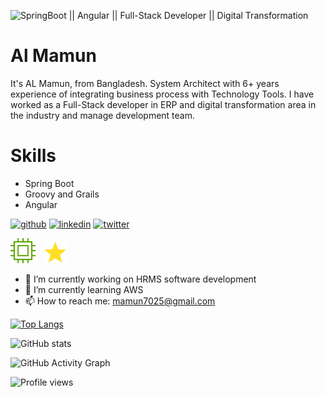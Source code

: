 ![SpringBoot || Angular || Full-Stack Developer || Digital Transformation](https://img.favpng.com/1/12/22/programming-language-computer-programming-programmer-word-png-favpng-QTWdfWjVd5je8gjQ0b1PLKmpc.jpg)

# Al  Mamun
It's AL Mamun, from Bangladesh. System Architect with 6+ years experience of integrating business process with Technology Tools. I have worked as a Full-Stack developer in ERP and digital transformation area in the industry and manage development team.

# Skills
* Spring Boot
* Groovy and Grails
* Angular


[<img src='https://cdn.jsdelivr.net/npm/simple-icons@3.0.1/icons/github.svg' alt='github' height='40'>](https://github.com/mamun7025)  [<img src='https://cdn.jsdelivr.net/npm/simple-icons@3.0.1/icons/linkedin.svg' alt='linkedin' height='40'>](https://www.linkedin.com/in/linkedin.com/in/al-mamun-sa/)  [<img src='https://cdn.jsdelivr.net/npm/simple-icons@3.0.1/icons/twitter.svg' alt='twitter' height='40'>](https://twitter.com/@almamun7025)  

<a href='https://docs.github.com/en/developers'><img src='https://raw.githubusercontent.com/acervenky/animated-github-badges/master/assets/devbadge.gif' width='40' height='40'></a> <a href='https://stars.github.com/'><img src='https://raw.githubusercontent.com/acervenky/animated-github-badges/master/assets/starbadge.gif' width='35' height='35'></a> 


- 🔭 I’m currently working on HRMS software development 
- 🌱 I’m currently learning AWS 
- 📫 How to reach me: mamun7025@gmail.com 


[![Top Langs](https://github-readme-stats.vercel.app/api/top-langs/?username=mamun7025)](https://github.com/anuraghazra/github-readme-stats)

![GitHub stats](https://github-readme-stats.vercel.app/api?username=mamun7025&show_icons=true&count_private=true)  

![GitHub Activity Graph](https://activity-graph.herokuapp.com/graph?username=mamun7025)  

![Profile views](https://gpvc.arturio.dev/mamun7025)  
